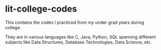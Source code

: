 # lit-college-codes
This contains the codes I practiced from my under grad years during college.

They are in various languages like C, Java, Python, SQL spanning different subjects like Data Structures, Database Technologies, Data Science, etc. 
